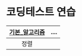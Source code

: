 # 코딩테스트 연습

| [기본_알고리즘](./기본_알고리즘) | .... |
|:----------------:|:-----:|
|       정렬       |       | 
